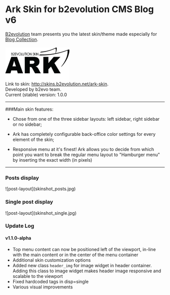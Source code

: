# Ark Skin for b2evolution CMS Blog v6
<a href="http://b2evolution.net/" title="www.b2evolution.net">B2evolution</a> team presents you the latest skin/theme made especially for <a href="http://b2evolution.net/man/about-different-collection-types" title="b2evolution Collections Explanation">Blog Collection</a>.<br/><br/>
<img src="images/ark_logo_dark.png" alt="Ark Skin Logo" title="Ark Skin Logo"/><br/>
Link to skin: <a href="http://skins.b2evolution.net/ark-skin" title="Ark skin">http://skins.b2evolution.net/ark-skin</a>.<br/>
Developed by b2evo team.<br/>
Current (stable) version: 1.0.0

---

###Main skin features:

- Chose from one of the three sidebar layouts: left sidebar, right sidebar or no sidebar;

- Ark has completely configurable back-office color settings for every element of the skin;

- Responsive menu at it's finest! Ark allows you to decide from which point you want to break the regular menu layout to "Hamburger menu" by inserting the exact width (in pixels)

---

<h3>Posts display</h4>
![post-layout](skinshot_posts.jpg)
<h3>Single post display</h4>
![post-layout](skinshot_single.jpg)

### Update Log

#### v1.1.0-alpha
- Top menu content can now be positioned left of the viewport, in-line with the main content or in the center of the menu container
- Additional skin customization options
- Added new class <code>header_img</code> for image widget in header container. Adding this class to image widget makes header image responsive and scalable to the viewport
- Fixed hardcoded tags in disp=single
- Various visual improvements